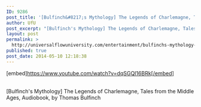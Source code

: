 ```yaml
---
ID: 9286
post_title: '[Bulfinch&#8217;s Mythology] The Legends of Charlemagne, Tales from the Middle Ages,'
author: UfU
post_excerpt: "[Bulfinch's Mythology] The Legends of Charlemagne, Tales from the Middle Ages, Audiobook, by Thomas Bulfinch"
layout: post
permalink: >
  http://universalflowuniversity.com/entertainment/bulfinchs-mythology-the-legends-of-charlemagne-tales-from-the-middle-ages/
published: true
post_date: 2014-05-10 12:18:38
---
```

[embed]https://www.youtube.com/watch?v=dqSGQI16BRk[/embed]</br></br>
<p>[Bulfinch's Mythology] The Legends of Charlemagne, Tales from the Middle Ages, Audiobook, by Thomas Bulfinch</p>